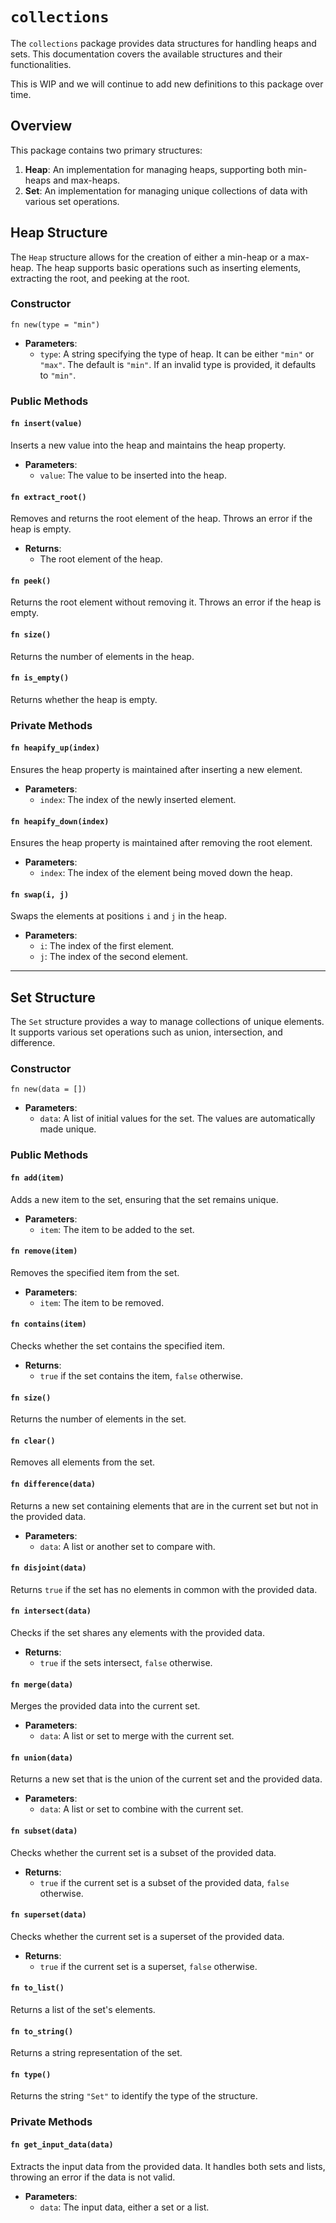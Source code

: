 # `collections`

The `collections` package provides data structures for handling heaps and sets. This documentation covers the available structures and their functionalities.

This is WIP and we will continue to add new definitions to this package over time.

## Overview

This package contains two primary structures:
1. **Heap**: An implementation for managing heaps, supporting both min-heaps and max-heaps.
2. **Set**: An implementation for managing unique collections of data with various set operations.

## Heap Structure

The `Heap` structure allows for the creation of either a min-heap or a max-heap. The heap supports basic operations such as inserting elements, extracting the root, and peeking at the root.

### Constructor

```kiwi
fn new(type = "min")
```

- **Parameters**:
  - `type`: A string specifying the type of heap. It can be either `"min"` or `"max"`. The default is `"min"`. If an invalid type is provided, it defaults to `"min"`.

### Public Methods

#### `fn insert(value)`
Inserts a new value into the heap and maintains the heap property.

- **Parameters**:
  - `value`: The value to be inserted into the heap.

#### `fn extract_root()`
Removes and returns the root element of the heap. Throws an error if the heap is empty.

- **Returns**: 
  - The root element of the heap.

#### `fn peek()`
Returns the root element without removing it. Throws an error if the heap is empty.

#### `fn size()`
Returns the number of elements in the heap.

#### `fn is_empty()`
Returns whether the heap is empty.

### Private Methods

#### `fn heapify_up(index)`
Ensures the heap property is maintained after inserting a new element.

- **Parameters**:
  - `index`: The index of the newly inserted element.

#### `fn heapify_down(index)`
Ensures the heap property is maintained after removing the root element.

- **Parameters**:
  - `index`: The index of the element being moved down the heap.

#### `fn swap(i, j)`
Swaps the elements at positions `i` and `j` in the heap.

- **Parameters**:
  - `i`: The index of the first element.
  - `j`: The index of the second element.

---

## Set Structure

The `Set` structure provides a way to manage collections of unique elements. It supports various set operations such as union, intersection, and difference.

### Constructor

```kiwi
fn new(data = [])
```

- **Parameters**:
  - `data`: A list of initial values for the set. The values are automatically made unique.

### Public Methods

#### `fn add(item)`
Adds a new item to the set, ensuring that the set remains unique.

- **Parameters**:
  - `item`: The item to be added to the set.

#### `fn remove(item)`
Removes the specified item from the set.

- **Parameters**:
  - `item`: The item to be removed.

#### `fn contains(item)`
Checks whether the set contains the specified item.

- **Returns**: 
  - `true` if the set contains the item, `false` otherwise.

#### `fn size()`
Returns the number of elements in the set.

#### `fn clear()`
Removes all elements from the set.

#### `fn difference(data)`
Returns a new set containing elements that are in the current set but not in the provided data.

- **Parameters**:
  - `data`: A list or another set to compare with.

#### `fn disjoint(data)`
Returns `true` if the set has no elements in common with the provided data.

#### `fn intersect(data)`
Checks if the set shares any elements with the provided data.

- **Returns**: 
  - `true` if the sets intersect, `false` otherwise.

#### `fn merge(data)`
Merges the provided data into the current set.

- **Parameters**:
  - `data`: A list or set to merge with the current set.

#### `fn union(data)`
Returns a new set that is the union of the current set and the provided data.

- **Parameters**:
  - `data`: A list or set to combine with the current set.

#### `fn subset(data)`
Checks whether the current set is a subset of the provided data.

- **Returns**: 
  - `true` if the current set is a subset of the provided data, `false` otherwise.

#### `fn superset(data)`
Checks whether the current set is a superset of the provided data.

- **Returns**: 
  - `true` if the current set is a superset, `false` otherwise.

#### `fn to_list()`
Returns a list of the set's elements.

#### `fn to_string()`
Returns a string representation of the set.

#### `fn type()`
Returns the string `"Set"` to identify the type of the structure.

### Private Methods

#### `fn get_input_data(data)`
Extracts the input data from the provided data. It handles both sets and lists, throwing an error if the data is not valid.

- **Parameters**:
  - `data`: The input data, either a set or a list.
